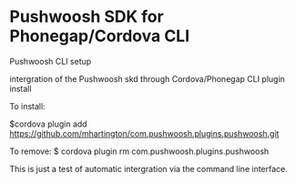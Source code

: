 Pushwoosh SDK for Phonegap/Cordova CLI
===============================

Pushwoosh CLI setup

intergration of the Pushwoosh skd through Cordova/Phonegap CLI plugin install

To install:

$cordova plugin add https://github.com/mhartington/com.pushwoosh.plugins.pushwoosh.git


To remove:
$ cordova plugin rm com.pushwoosh.plugins.pushwoosh

This is just a test of automatic intergration via the command line interface. 
